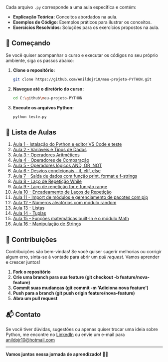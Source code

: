 
Cada arquivo `.py` corresponde a uma aula específica e contém:

- **Explicação Teórica:** Conceitos abordados na aula.
- **Exemplos de Código:** Exemplos práticos para ilustrar os conceitos.
- **Exercícios Resolvidos:** Soluções para os exercícios propostos na aula.

## 🚀 Começando

Se você quiser acompanhar o curso e executar os códigos no seu próprio ambiente, siga os passos abaixo:

1. **Clone o repositório:**
    ```bash
    git clone https://github.com/Anildojr10/meu-projeto-PYTHON.git
    ```
2. **Navegue até o diretório do curso:**
    ```bash
    cd C:\github\meu-projeto-PYTHON
    ```
3. **Execute os arquivos Python:**
    ```bash
    python teste.py
    ```

## 📝 Lista de Aulas

1. [Aula 1 - Istalação do Python e editor VS Code e teste](teste.py)
2. [Aula 2 - Variáveis e Tipos de Dados](variaveis.py)
3. [Aula 3 - Operadores Aritméticos](operadores_aritmeticos.py)
4. [Aula 4 - Operadores de Comparação](operadores-comparacao.py)
5. [Aula 5 - Operadores lógicos AND, OR, NOT](operadores-logicos.py)
6. [Aula 6 - Desvios condicionais - if, elif, else](condicionais.py)
7. [Aula 7 - Saída de dados com função print, format e f-strings](print.py)
8. [Aula 8 - Laço de Repetição While](while.py)
9. [Aula 9 - Laço de repetição for e função range](for.py)
10. [Aula 10 - Encadeamento de Laços de Repetição](laços_encadeados.py)
11. [Aula 11 - Import de módulos e gerenciamento de pacotes com pip](modulos.py)
12. [Aula 12 - Números aleatórios com módulo random](aleatorios.py)
13. [Aula 13 - Listas](lista.py)
14. [Aula 14 - Tuplas](tuplas.py)
15. [Aula 15 - Funções matemáticas built-In e o módulo Math](matemática.py)
16. [Aula 16 - Manipulação de Strings](strings.py)


## 🤝 Contribuições

Contribuições são bem-vindas! Se você quiser sugerir melhorias ou corrigir algum erro, sinta-se à vontade para abrir um *pull request*. Vamos aprender e crescer juntos!

1. **Fork o repositório**
2. **Crie uma branch para sua feature (git checkout -b feature/nova-feature)**
3. **Commit suas mudanças (git commit -m 'Adiciona nova feature')**
4. **Push para a branch (git push origin feature/nova-feature)**
5. **Abra um pull request**

## 📬 Contato

Se você tiver dúvidas, sugestões ou apenas quiser trocar uma ideia sobre Python, me encontre no [LinkedIn](https://www.linkedin.com/in/anildo-jer%C3%B4nimo-silva-junior-211781137/) ou envie um e-mail para anildojr10@hotmail.com

---

**Vamos juntos nessa jornada de aprendizado!** 🚀🐍


